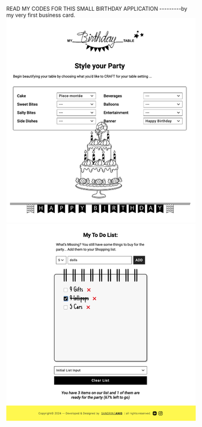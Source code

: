 READ MY CODES FOR THIS SMALL BIRTHDAY APPLICATION ---------by my very first business card.
![Birthday Set Table](./public/assets/readme-img/readme-bday-table.jpg)
![Birthday todo list](./public/assets/readme-img/readme-todo-list.jpg)
